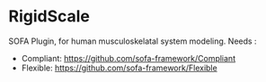 # RigidScale

SOFA Plugin, for human musculoskelatal system modeling.
Needs :
 - Compliant: https://github.com/sofa-framework/Compliant
 - Flexible: https://github.com/sofa-framework/Flexible
